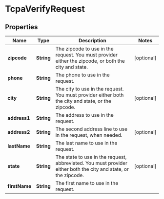 

# TcpaVerifyRequest

## Properties

Name | Type | Description | Notes
------------ | ------------- | ------------- | -------------
**zipcode** | **String** | The zipcode to use in the request. You must provider either the zipcode, or both the city and state. |  [optional]
**phone** | **String** | The phone to use in the request. | 
**city** | **String** | The city to use in the request. You must provider either both the city and state, or the zipcode. |  [optional]
**address1** | **String** | The address to use in the request. | 
**address2** | **String** | The second address line to use in the request, when needed. |  [optional]
**lastName** | **String** | The last name to use in the request. | 
**state** | **String** | The state to use in the request, abbreviated. You must provider either both the city and state, or the zipcode. |  [optional]
**firstName** | **String** | The first name to use in the request. | 




